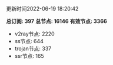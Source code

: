 更新时间2022-06-19 18:20:42

**总订阅: 397**
**总节点: 16146**
**有效节点: 3366**
- v2ray节点: 2220
- ss节点: 644
- trojan节点: 337
- ssr节点: 165
